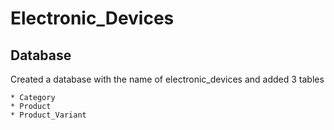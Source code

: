 # Electronic_Devices

## Database

Created a database with the name of electronic_devices and added 3 tables


    * Category
    * Product
    * Product_Variant


    
